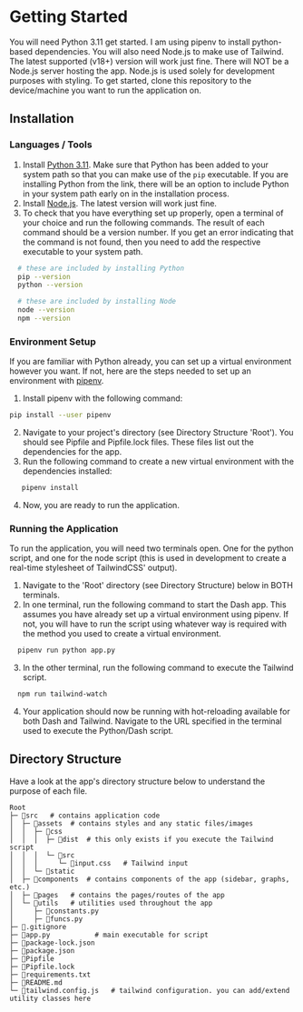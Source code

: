 # Getting Started

You will need Python 3.11 get started. I am using pipenv to install python-based dependencies. You will also need Node.js to make use of Tailwind. The latest supported (v18+) version will work just fine. There will NOT be a Node.js server hosting the app. Node.js is used solely for development purposes with styling. To get started, clone this repository to the device/machine you want to run the application on.

## Installation

### Languages / Tools

1. Install [Python 3.11](https://www.python.org/downloads/). Make sure that Python has been added to your system path so that you can make use of the `pip` executable. If you are installing Python from the link, there will be an option to include Python in your system path early on in the installation process.
2. Install [Node.js](https://nodejs.org/en). The latest version will work just fine.
3. To check that you have everything set up properly, open a terminal of your choice and run the following commands. The result of each command should be a version number. If you get an error indicating that the command is not found, then you need to add the respective executable to your system path.

```bash
  # these are included by installing Python
  pip --version
  python --version

  # these are included by installing Node
  node --version
  npm --version
```

### Environment Setup

If you are familiar with Python already, you can set up a virtual environment however you want. If not, here are the steps needed to set up an environment with [pipenv](https://pypi.org/project/pipenv/).

1. Install pipenv with the following command:

```bash
pip install --user pipenv
```

2. Navigate to your project's directory (see Directory Structure 'Root'). You should see Pipfile and Pipfile.lock files. These files list out the dependencies for the app.
3. Run the following command to create a new virtual environment with the dependencies installed:

```bash
   pipenv install
```

4. Now, you are ready to run the application.

### Running the Application

To run the application, you will need two terminals open. One for the python script, and one for the node script (this is used in development to create a real-time stylesheet of TailwindCSS' output).

1. Navigate to the 'Root' directory (see Directory Structure) below in BOTH terminals.
2. In one terminal, run the following command to start the Dash app. This assumes you have already set up a virtual environment using pipenv. If not, you will have to run the script using whatever way is required with the method you used to create a virtual environment.

```bash
  pipenv run python app.py
```

3. In the other terminal, run the following command to execute the Tailwind script.

```bash
  npm run tailwind-watch
```

4. Your application should now be running with hot-reloading available for both Dash and Tailwind. Navigate to the URL specified in the terminal used to execute the Python/Dash script.

## Directory Structure

Have a look at the app's directory structure below to understand the purpose of each file.

```
Root
├─ 📁src   # contains application code
│  ├─ 📁assets  # contains styles and any static files/images
│  │  ├─ 📁css
│  │  │  ├─ 📁dist  # this only exists if you execute the Tailwind script
│  │  │  └─ 📁src
│  │  │     └─ 📄input.css   # Tailwind input
│  │  └─ 📁static
│  ├─ 📁components  # contains components of the app (sidebar, graphs, etc.)
│  ├─ 📁pages   # contains the pages/routes of the app
│  └─ 📁utils   # utilities used throughout the app
│     ├─ 📄constants.py
│     ├─ 📄funcs.py
├─ 📄.gitignore
├─ 📄app.py           # main executable for script
├─ 📄package-lock.json
├─ 📄package.json 
├─ 📄Pipfile          
├─ 📄Pipfile.lock
├─ 📄requirements.txt
├─ 📄README.md
└─ 📄tailwind.config.js   # tailwind configuration. you can add/extend utility classes here
```
